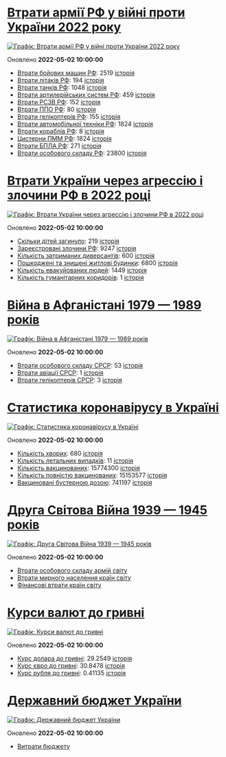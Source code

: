 # [Втрати армії РФ у війні проти України 2022 року](https://uadata.net/ukraine-russia-war-2022)
[![Графік: Втрати армії РФ у війні проти України 2022 року](https://uadata.net/screen?458745&u=%2Fukraine-russia-war-2022)](https://uadata.net/ukraine-russia-war-2022)

Оновлено **2022-05-02 10:00:00**

- [Втрати бойових машин РФ](https://uadata.net/ukraine-russia-war-2022/bbm): 2519 [історія](/ukraine-russia-war-2022/bbm.md)
- [Втрати літаків РФ](https://uadata.net/ukraine-russia-war-2022/planes): 194 [історія](/ukraine-russia-war-2022/planes.md)
- [Втрати танків РФ](https://uadata.net/ukraine-russia-war-2022/tanks): 1048 [історія](/ukraine-russia-war-2022/tanks.md)
- [Втрати артилерійських систем РФ](https://uadata.net/ukraine-russia-war-2022/artilery): 459 [історія](/ukraine-russia-war-2022/artilery.md)
- [Втрати РСЗВ РФ](https://uadata.net/ukraine-russia-war-2022/rszv): 152 [історія](/ukraine-russia-war-2022/rszv.md)
- [Втрати ППО РФ](https://uadata.net/ukraine-russia-war-2022/ppo): 80 [історія](/ukraine-russia-war-2022/ppo.md)
- [Втрати гелікоптерів РФ](https://uadata.net/ukraine-russia-war-2022/helicopters): 155 [історія](/ukraine-russia-war-2022/helicopters.md)
- [Втрати автомобільної техніки РФ](https://uadata.net/ukraine-russia-war-2022/auto): 1824 [історія](/ukraine-russia-war-2022/auto.md)
- [Втрати кораблів РФ](https://uadata.net/ukraine-russia-war-2022/ships): 8 [історія](/ukraine-russia-war-2022/ships.md)
- [Цистерни ПММ РФ](https://uadata.net/ukraine-russia-war-2022/pmm): 1824 [історія](/ukraine-russia-war-2022/pmm.md)
- [Втрати БПЛА РФ](https://uadata.net/ukraine-russia-war-2022/bpla): 271 [історія](/ukraine-russia-war-2022/bpla.md)
- [Втрати особового складу РФ](https://uadata.net/ukraine-russia-war-2022/people): 23800 [історія](/ukraine-russia-war-2022/people.md)
# [Втрати України через агрессію і злочини РФ в 2022 році](https://uadata.net/how-many-children-died-from-russia-aggression-2022)
[![Графік: Втрати України через агрессію і злочини РФ в 2022 році](https://uadata.net/screen?458745&u=%2Fhow-many-children-died-from-russia-aggression-2022)](https://uadata.net/how-many-children-died-from-russia-aggression-2022)

Оновлено **2022-05-02 10:00:00**

- [Скільки дітей загинуло](https://uadata.net/how-many-children-died-from-russia-aggression-2022/how-many-children-died): 219 [історія](/how-many-children-died-from-russia-aggression-2022/how-many-children-died.md)
- [Зареєстровані злочини РФ](https://uadata.net/how-many-children-died-from-russia-aggression-2022/registered-crimes): 9247 [історія](/how-many-children-died-from-russia-aggression-2022/registered-crimes.md)
- [Кількість затриманих диверсантів](https://uadata.net/how-many-children-died-from-russia-aggression-2022/number-of-arrested-saboteurs): 600 [історія](/how-many-children-died-from-russia-aggression-2022/number-of-arrested-saboteurs.md)
- [Пошкоджені та знищені житлові будинки](https://uadata.net/how-many-children-died-from-russia-aggression-2022/destroed-or-damanged-living-houses): 6800 [історія](/how-many-children-died-from-russia-aggression-2022/destroed-or-damanged-living-houses.md)
- [Кількість евакуйованих людей](https://uadata.net/how-many-children-died-from-russia-aggression-2022/kilkist-evakuyovanukh): 1449 [історія](/how-many-children-died-from-russia-aggression-2022/kilkist-evakuyovanukh.md)
- [Кількість гуманітарних коридорів](https://uadata.net/how-many-children-died-from-russia-aggression-2022/kilkist-gumanitarnukh-korudoriv): 1 [історія](/how-many-children-died-from-russia-aggression-2022/kilkist-gumanitarnukh-korudoriv.md)
# [Війна в Афганістані 1979 — 1989 років](https://uadata.net/afgan-war-1979-1989)
[![Графік: Війна в Афганістані 1979 — 1989 років](https://uadata.net/screen?458745&u=%2Fafgan-war-1979-1989)](https://uadata.net/afgan-war-1979-1989)

Оновлено **2022-05-02 10:00:00**

- [Втрати особового складу СРСР](https://uadata.net/afgan-war-1979-1989/soviet-army-losses-in-afgan-army): 53 [історія](/afgan-war-1979-1989/soviet-army-losses-in-afgan-army.md)
- [Втрати авіації СРСР](https://uadata.net/afgan-war-1979-1989/soviet-aircraft-losses-in-afgan-war): 1 [історія](/afgan-war-1979-1989/soviet-aircraft-losses-in-afgan-war.md)
- [Втрати гелікоптерів СРСР](https://uadata.net/afgan-war-1979-1989/soviet-helicopters-losses-in-afgan-war): 3 [історія](/afgan-war-1979-1989/soviet-helicopters-losses-in-afgan-war.md)
# [Статистика коронавірусу в Україні](https://uadata.net/coronavirus-in-ukraine)
[![Графік: Статистика коронавірусу в Україні](https://uadata.net/screen?458745&u=%2Fcoronavirus-in-ukraine)](https://uadata.net/coronavirus-in-ukraine)

Оновлено **2022-05-02 10:00:00**

- [Кількість хворих](https://uadata.net/coronavirus-in-ukraine/total-cases): 680 [історія](/coronavirus-in-ukraine/total-cases.md)
- [Кількість летальних випадків](https://uadata.net/coronavirus-in-ukraine/totla-deaths): 11 [історія](/coronavirus-in-ukraine/totla-deaths.md)
- [Кількість вакцинованих](https://uadata.net/coronavirus-in-ukraine/persons-vaccinated): 15774300 [історія](/coronavirus-in-ukraine/persons-vaccinated.md)
- [Кількість повністю вакцинованих](https://uadata.net/coronavirus-in-ukraine/persons-fully-vaccinated): 15153577 [історія](/coronavirus-in-ukraine/persons-fully-vaccinated.md)
- [Вакциновані бустерною дозою](https://uadata.net/coronavirus-in-ukraine/persons-with-booster): 741197 [історія](/coronavirus-in-ukraine/persons-with-booster.md)
# [Друга Світова Війна 1939 — 1945 років](https://uadata.net/second-world-war)
[![Графік: Друга Світова Війна 1939 — 1945 років](https://uadata.net/screen?458745&u=%2Fsecond-world-war)](https://uadata.net/second-world-war)

Оновлено **2022-05-02 10:00:00**

- [Втрати особового складу армій світу](https://uadata.net/second-world-war/army-loses-by-country-in-second-world-war)
- [Втрати мирного населення країн світу](https://uadata.net/second-world-war/people-losses-in-second-world-war)
- [Фінансові втрати країн світу](https://uadata.net/second-world-war/financial-losses-in-second-world-war)
# [Курси валют до гривні](https://uadata.net/currency-exchange-rate)
[![Графік: Курси валют до гривні](https://uadata.net/screen?458745&u=%2Fcurrency-exchange-rate)](https://uadata.net/currency-exchange-rate)

Оновлено **2022-05-02 10:00:00**

- [Курс долара до гривні](https://uadata.net/currency-exchange-rate/dollar-to-hryvna): 29.2549 [історія](/currency-exchange-rate/dollar-to-hryvna.md)
- [Курс євро до гривні](https://uadata.net/currency-exchange-rate/euro-to-hryvna): 30.8478 [історія](/currency-exchange-rate/euro-to-hryvna.md)
- [Курс рубля до гривні](https://uadata.net/currency-exchange-rate/fubl-to-hryvna): 0.41135 [історія](/currency-exchange-rate/fubl-to-hryvna.md)
# [Державний бюджет України](https://uadata.net/ua-budget)
[![Графік: Державний бюджет України](https://uadata.net/screen?458745&u=%2Fua-budget)](https://uadata.net/ua-budget)

Оновлено **2022-05-02 10:00:00**

- [Витрати бюджету](https://uadata.net/ua-budget/expenses)
